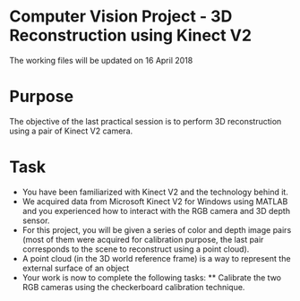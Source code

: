 # Computer Vision Project - 3D Reconstruction using Kinect V2 
The working files will be updated on 16 April 2018

# Purpose
The objective of the last practical session is to perform 3D reconstruction using a pair of Kinect V2 camera.

# Task
* You have been familiarized with Kinect V2 and the technology behind it.
* We acquired data from Microsoft Kinect V2 for Windows using MATLAB and you experienced how to interact with the RGB camera and 3D depth sensor.
* For this project, you will be given a series of color and depth image pairs (most of them were acquired for calibration purpose, the last pair corresponds to the scene to reconstruct using a point cloud).
* A point cloud (in the 3D world reference frame) is a way to represent the external surface of an object
* Your work is now to complete the following tasks:
** Calibrate the two RGB cameras using the checkerboard calibration technique.




